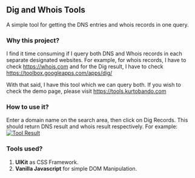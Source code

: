 ## Dig and Whois Tools
A simple tool for getting the DNS entries and whois records in one query.

### Why this project?
I find it time consuming if I query both DNS and Whois records in each separate designated websites. For example, for whois records, I have to check https://whois.com and for the Dig result, I have to check https://toolbox.googleapps.com/apps/dig/

With that said, I have this tool which we can query both. If you wish to check the demo page, please visit https://tools.kurtobando.com

### How to use it? 
Enter a domain name on the search area, then click on Dig Records. This should return DNS result and whois result respectively. For example:
[![Tool Result](https://snag.gy/co1A34.jpg "Tool Result")](https://snag.gy/co1A34.jpg "Tool Result")

### Tools used?
1. **UIKit** as CSS Framework.
2. **Vanilla Javascript** for simple DOM Manipulation.
